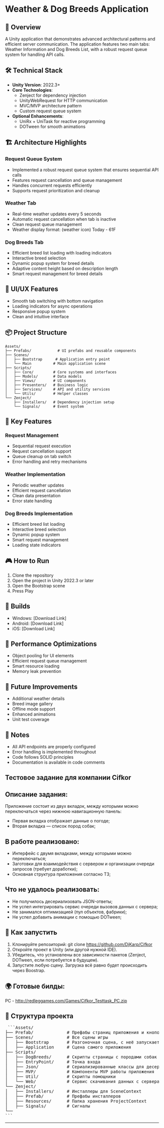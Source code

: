 # Weather & Dog Breeds Application

## 🎯 Overview
A Unity application that demonstrates advanced architectural patterns and efficient server communication. The application features two main tabs: Weather Information and Dog Breeds List, with a robust request queue system for handling API calls.

## 🛠️ Technical Stack
- **Unity Version**: 2022.3+
- **Core Technologies**:
  - Zenject for dependency injection
  - UnityWebRequest for HTTP communication
  - MVC/MVP architecture pattern
  - Custom request queue system
- **Optional Enhancements**:
  - UniRx + UniTask for reactive programming
  - DOTween for smooth animations

## 🏗️ Architecture Highlights

### Request Queue System
- Implemented a robust request queue system that ensures sequential API calls
- Features request cancellation and queue management
- Handles concurrent requests efficiently
- Supports request prioritization and cleanup

### Weather Tab
- Real-time weather updates every 5 seconds
- Automatic request cancellation when tab is inactive
- Clean request queue management
- Weather display format: (weather icon) Today - 61F

### Dog Breeds Tab
- Efficient breed list loading with loading indicators
- Interactive breed selection
- Dynamic popup system for breed details
- Adaptive content height based on description length
- Smart request management for breed details

## 🎨 UI/UX Features
- Smooth tab switching with bottom navigation
- Loading indicators for async operations
- Responsive popup system
- Clean and intuitive interface

## 📦 Project Structure
```
Assets/
├── Prefabs/            # UI prefabs and reusable components
├── Scenes/            
│   ├── Bootstrap      # Application entry point
│   └── Main          # Main application scene
├── Scripts/
│   ├── Core/         # Core systems and interfaces
│   ├── Models/       # Data models
│   ├── Views/        # UI components
│   ├── Presenters/   # Business logic
│   ├── Services/     # API and utility services
│   └── Utils/        # Helper classes
└── Zenject/          
    ├── Installers/   # Dependency injection setup
    └── Signals/      # Event system
```

## 🚀 Key Features

### Request Management
- Sequential request execution
- Request cancellation support
- Queue cleanup on tab switch
- Error handling and retry mechanisms

### Weather Implementation
- Periodic weather updates
- Efficient request cancellation
- Clean data presentation
- Error state handling

### Dog Breeds Implementation
- Efficient breed list loading
- Interactive breed selection
- Dynamic popup system
- Smart request management
- Loading state indicators

## 🎮 How to Run
1. Clone the repository
2. Open the project in Unity 2022.3 or later
3. Open the Bootstrap scene
4. Press Play

## 📱 Builds
- Windows: [Download Link]
- Android: [Download Link]
- iOS: [Download Link]

## 🎯 Performance Optimizations
- Object pooling for UI elements
- Efficient request queue management
- Smart resource loading
- Memory leak prevention

## 🔄 Future Improvements
- Additional weather details
- Breed image gallery
- Offline mode support
- Enhanced animations
- Unit test coverage

## 📝 Notes
- All API endpoints are properly configured
- Error handling is implemented throughout
- Code follows SOLID principles
- Documentation is available in code comments

## Тестовое задание для компании Cifkor

## Описание задания:
Приложение состоит из двух вкладок, между которыми можно переключаться через нижнюю навигационную панель:
- Первая вкладка отображает данные о погоде;
- Вторая вкладка — список пород собак;
  
## В работе реализовано:
- Интерфейс с двумя вкладками, между которыми можно переключаться;
- Заготовки для взаимодействия с сервером и организации очереди запросов (требует доработки);
- Основная структура приложения согласно ТЗ;

## Что не удалось реализовать:
- Не получилось десериализовать JSON-ответы;
- Не успел интегрировать сервис очереди вызовов данных с сервера;
- Не занимался оптимизацией (пул объектов, фабрики);
- Не успел добавить анимации с помощью DOTween;

## 🧾 Как запустить
1. Клонируйте репозиторий: git clone https://github.com/DjKarp/Cifkor
2. Откройте проект в Unity (или другой нужной IDE).
3. Убедитесь, что установлены все зависимости пакетов (Zenject, DOTween, если потребуется в будущем).
4. Запустите любую сцену. Загрузка всё равно будет происходить через Boostrap.

## 🌍 Готовые билды:
РС - http://redleggames.com/Games/Cifkor_Testtask_PC.zip

## 📁 Структура проекта
<pre> ```Assets/
├── Prefab/             # Префабы страниц приложения и кнопок для страницы с породами собак
├── Scenes/             # Все сцены игры 
│   ├── Bootstrap       # Разгоночная сцена, с неё запускается приложение
│   ├── Application     # Сцена самого приложения
├── Scripts/
│   ├── DogBreeds/      # Скрипты страницы с породами собак
│   ├── EntryPoint/     # Точка входа
│   ├── Json/           # Сериализированные классы для десериализации с JSON
│   ├── MVP/            # Компоненты MVP работы приложения
│   ├── Util/           # Скрипты помощники
│   └── Web/            # Сервис скачивания данных с сервера и работа с очередью запросов
└── Zenject/            
│   ├── Installers/     # Инсталлеры для SceneContext
│   ├── Prefab/         # Префабы инсталлеров
│   ├── Resources/      # Папка хранения ProjectContext
│   ├── Signals/        # Сигналы
└── 
``` </pre>
---
